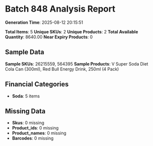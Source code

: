 # Batch 848 Analysis Report

**Generation Time**: 2025-08-12 20:15:51

**Total Items**: 5
**Unique SKUs**: 2
**Unique Products**: 2
**Total Available Quantity**: 8640.00
**Near Expiry Products**: 0

## Sample Data
**Sample SKUs**: 26215559, 564395
**Sample Products**: V Super Soda Diet Cola Can (300ml), Red Bull Energy Drink, 250ml (4 Pack)

## Financial Categories
- **Soda**: 5 items

## Missing Data
- **Skus**: 0 missing
- **Product_ids**: 0 missing
- **Product_names**: 0 missing
- **Barcodes**: 0 missing
